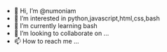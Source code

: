 - 👋 Hi, I’m @numoniam
- 👀 I’m interested in python,javascript,html,css,bash
- 🌱 I’m currently learning bash
- 💞️ I’m looking to collaborate on ...
- 📫 How to reach me ...

<!---
numoniam/numoniam is a ✨ special ✨ repository because its `README.md` (this file) appears on your GitHub profile.
You can click the Preview link to take a look at your changes.
--->
